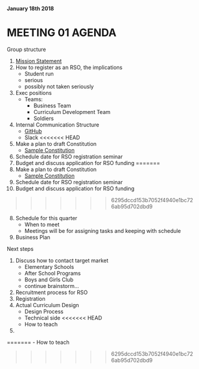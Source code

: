 #### January 18th 2018

# MEETING 01 AGENDA

Group structure

1. [Mission Statement](https://articles.bplans.com/writing-a-mission-statement/)
2. How to register as an RSO, the implications
	- Student run 
	- serious
	- possibly not taken seriously
3. Exec positions
	- Teams:
		- Business Team
		- Curriculum Development Team
		- Soldiers
4. Internal Communication Structure
	- [GitHub](https://github.com/ktwong27/UW-CSE-Elementary-Outreach)
	- Slack
<<<<<<< HEAD
4. Make a plan to draft Constitution
	- [Sample Constitution](http://depts.washington.edu/thehub/forms_sao/RSO_Sample_Constitution.pdf)
5. Schedule date for RSO registration seminar
6. Budget and discuss application for RSO funding
=======
5. Make a plan to draft Constitution
	- [Sample Constitution](http://depts.washington.edu/thehub/forms_sao/RSO_Sample_Constitution.pdf)
6. Schedule date for RSO registration seminar
7. Budget and discuss application for RSO funding
>>>>>>> 6295dccd153b7052f4940e1bc726ab95d702dbd9
8. Schedule for this quarter
	- When to meet
	- Meetings will be for assigning tasks and keeping with schedule
9. Business Plan

Next steps
1. Discuss how to contact target market 
	- Elementary Schools
	- After School Programs
	- Boys and Girls Club
	- continue brainstorm...
2. Recruitment process for RSO
3. Registration 
4. Actual Curriculum Design
	- Design Process
	- Technical side
<<<<<<< HEAD
	- How to teach
5. 
=======
	- How to teach
>>>>>>> 6295dccd153b7052f4940e1bc726ab95d702dbd9
